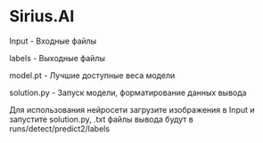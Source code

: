# Sirius.AI
Input - Входные файлы 

labels - Выходные файлы

model.pt - Лучшие доступные веса модели

solution.py - Запуск модели, форматирование данных вывода

Для использования нейросети загрузите изображения в Input и запустите solution.py, .txt файлы вывода будут в runs/detect/predict2/labels
